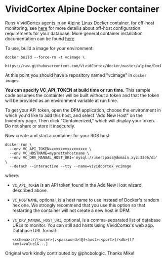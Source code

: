 # VividCortex Alpine Docker container

Runs VividCortex agents in an [Alpine Linux](https://www.alpinelinux.org/) Docker container, for off-host monitoring; see
[here](https://docs.vividcortex.com/getting-started/off-host-installation/) for more detailis about off-host configuration requirements for your database. More general container installation documentation can be found [here](https://docs.vividcortex.com/getting-started/containerized-installation/).

To use, build a image for your environment:

	docker build --force-rm -t vcimage \
	  https://raw.githubusercontent.com/VividCortex/docker/master/alpine/Dockerfile

At this point you should have a repository named "vcimage" in `docker images`.

**You can specify VC_API_TOKEN at build time or run time.** This sample code assumes the containter will be built without a token and that the token will be provided as an environment variable at run time.

To get your API token, open the DPM application, choose the environment in which you'd like to add this host, and select "Add New Host" on the Inventory page. Then click "Containerized," which will display your token. Do not share or store it insecurely.

Now create and start a container for your RDS host:

	docker run \
	  --env VC_API_TOKEN=xxxxxxxxxxxxxxxx \
	  --env VC_HOSTNAME=myprettyhostname \
	  --env VC_DRV_MANUAL_HOST_URI='mysql://user:pass@domain.xyz:3306/db' \
	  --detach --interactive --tty --name=vividcortex vcimage

where:
* `VC_API_TOKEN` is an API token found in the Add New Host wizard, described above.
* `VC_HOSTNAME`, optional, is a host name to use instead of Docker's random hex one. We strongly recommend that you use this option so that restarting the container will not create a new host in DPM.
* `VC_DRV_MANUAL_HOST_URI`, optional, is a comma-separated list of database URLs to monitor. You can still add hosts using VividCortex's web app. Database URL format:

	```
	<schema>://[<user>[:<password>]@]<host>:<port>[/<db>][?key1=value1&...]
	```

Original work kindly contributed by @phobologic. Thanks Mike!
